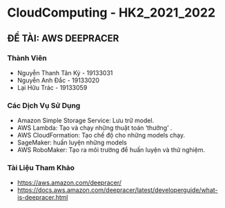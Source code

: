 # CloudComputing - HK2_2021_2022
## ĐỀ TÀI: AWS DEEPRACER
### Thành Viên
- Nguyễn Thanh Tân Kỷ - 19133031
- Nguyễn Anh Đắc - 19133020
- Lại Hữu Trác - 19133059
### Các Dịch Vụ Sử Dụng
- Amazon Simple Storage Service: Lưu trữ model.
- AWS Lambda: Tạo và chạy những thuật toán ‘thưởng’ .
- AWS CloudFormation: Tạo chế độ cho những models chạy.
- SageMaker: huấn luyện những models
- AWS RoboMaker: Tạo ra môi trường để huấn luyện và thử nghiệm.
### Tài Liệu Tham Khảo
- https://aws.amazon.com/deepracer/
- https://docs.aws.amazon.com/deepracer/latest/developerguide/what-is-deepracer.html
